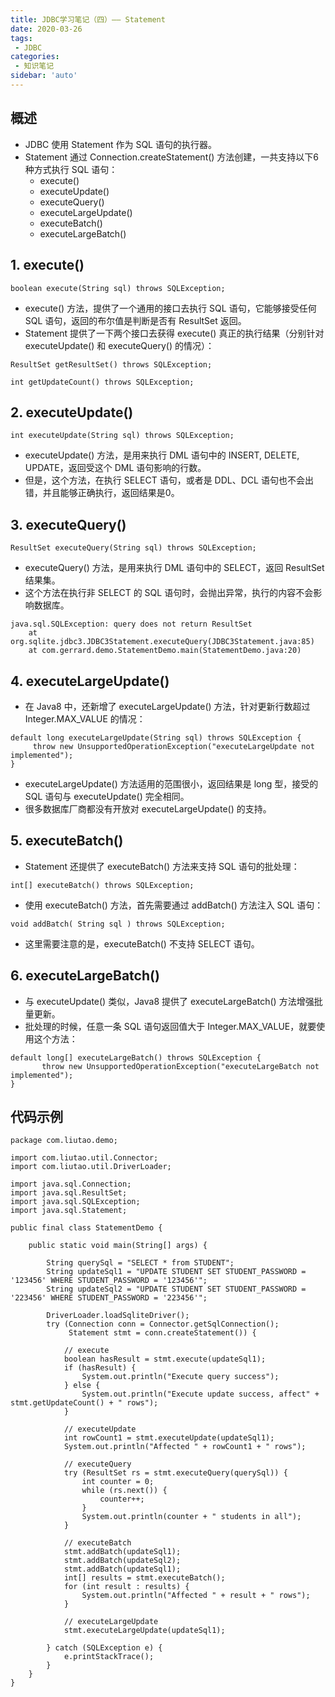 ```yaml
---
title: JDBC学习笔记（四）—— Statement
date: 2020-03-26
tags:
 - JDBC
categories:
 - 知识笔记
sidebar: 'auto'
---
```



## 概述

- JDBC 使用 Statement 作为 SQL 语句的执行器。
- Statement 通过 Connection.createStatement() 方法创建，一共支持以下6种方式执行 SQL 语句：
  - execute()
  - executeUpdate()
  - executeQuery() 
  - executeLargeUpdate() 
  - executeBatch()
  - executeLargeBatch()

## 1. execute()
```
boolean execute(String sql) throws SQLException;
```
- execute() 方法，提供了一个通用的接口去执行 SQL 语句，它能够接受任何 SQL 语句，返回的布尔值是判断是否有 ResultSet 返回。
- Statement 提供了一下两个接口去获得 execute() 真正的执行结果（分别针对 executeUpdate() 和 executeQuery() 的情况）：
```
ResultSet getResultSet() throws SQLException;
 
int getUpdateCount() throws SQLException;
```

## 2. executeUpdate()

```
int executeUpdate(String sql) throws SQLException;
```
- executeUpdate() 方法，是用来执行 DML 语句中的 INSERT, DELETE, UPDATE，返回受这个 DML 语句影响的行数。
- 但是，这个方法，在执行 SELECT 语句，或者是 DDL、DCL 语句也不会出错，并且能够正确执行，返回结果是0。

## 3. executeQuery()

```
ResultSet executeQuery(String sql) throws SQLException;
```
- executeQuery() 方法，是用来执行 DML 语句中的 SELECT，返回 ResultSet 结果集。
- 这个方法在执行非 SELECT 的 SQL 语句时，会抛出异常，执行的内容不会影响数据库。
```
java.sql.SQLException: query does not return ResultSet
    at org.sqlite.jdbc3.JDBC3Statement.executeQuery(JDBC3Statement.java:85)
    at com.gerrard.demo.StatementDemo.main(StatementDemo.java:20)
```
## 4. executeLargeUpdate()

- 在 Java8 中，还新增了 executeLargeUpdate() 方法，针对更新行数超过 Integer.MAX_VALUE 的情况：
```
default long executeLargeUpdate(String sql) throws SQLException {
     throw new UnsupportedOperationException("executeLargeUpdate not implemented");
}
```
- executeLargeUpdate() 方法适用的范围很小，返回结果是 long 型，接受的 SQL 语句与 executeUpdate() 完全相同。
- 很多数据库厂商都没有开放对 executeLargeUpdate() 的支持。

## 5. executeBatch()
- Statement 还提供了 executeBatch() 方法来支持 SQL 语句的批处理：
```
int[] executeBatch() throws SQLException;
```
- 使用 executeBatch() 方法，首先需要通过 addBatch() 方法注入 SQL 语句：
```
void addBatch( String sql ) throws SQLException;
```
- 这里需要注意的是，executeBatch() 不支持 SELECT 语句。

## 6. executeLargeBatch()
   
- 与 executeUpdate() 类似，Java8 提供了 executeLargeBatch() 方法增强批量更新。
- 批处理的时候，任意一条 SQL 语句返回值大于 Integer.MAX_VALUE，就要使用这个方法：
```
default long[] executeLargeBatch() throws SQLException {
       throw new UnsupportedOperationException("executeLargeBatch not implemented");
}
```

## 代码示例

```
package com.liutao.demo;
 
import com.liutao.util.Connector;
import com.liutao.util.DriverLoader;
 
import java.sql.Connection;
import java.sql.ResultSet;
import java.sql.SQLException;
import java.sql.Statement;
 
public final class StatementDemo {
 
    public static void main(String[] args) {
 
        String querySql = "SELECT * from STUDENT";
        String updateSql1 = "UPDATE STUDENT SET STUDENT_PASSWORD = '123456' WHERE STUDENT_PASSWORD = '123456'";
        String updateSql2 = "UPDATE STUDENT SET STUDENT_PASSWORD = '223456' WHERE STUDENT_PASSWORD = '223456'";
 
        DriverLoader.loadSqliteDriver();
        try (Connection conn = Connector.getSqlConnection();
             Statement stmt = conn.createStatement()) {
 
            // execute
            boolean hasResult = stmt.execute(updateSql1);
            if (hasResult) {
                System.out.println("Execute query success");
            } else {
                System.out.println("Execute update success, affect" + stmt.getUpdateCount() + " rows");
            }
 
            // executeUpdate
            int rowCount1 = stmt.executeUpdate(updateSql1);
            System.out.println("Affected " + rowCount1 + " rows");
 
            // executeQuery
            try (ResultSet rs = stmt.executeQuery(querySql)) {
                int counter = 0;
                while (rs.next()) {
                    counter++;
                }
                System.out.println(counter + " students in all");
            }
 
            // executeBatch
            stmt.addBatch(updateSql1);
            stmt.addBatch(updateSql2);
            stmt.addBatch(updateSql1);
            int[] results = stmt.executeBatch();
            for (int result : results) {
                System.out.println("Affected " + result + " rows");
            }
 
            // executeLargeUpdate
            stmt.executeLargeUpdate(updateSql1);
 
        } catch (SQLException e) {
            e.printStackTrace();
        }
    }
}
```

